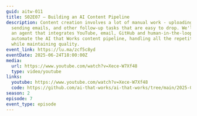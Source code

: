 ```yaml
---
guid: aitw-011
title: S02E07 – Building an AI Content Pipeline
description: Content creation involves a lot of manual work - uploading videos,
  sending emails, and other follow-up tasks that are easy to drop. We'll build
  an agent that integrates YouTube, email, GitHub and human-in-the-loop to fully
  automate the AI that Works content pipeline, handling all the repetitive work
  while maintaining quality.
event_link: https://lu.ma/zcf5c8yd
eventDate: 2025-06-24T18:00:00Z
media:
  url: https://www.youtube.com/watch?v=Xece-W7Xf48
  type: video/youtube
links:
  youtube: https://www.youtube.com/watch?v=Xece-W7Xf48
  code: https://github.com/ai-that-works/ai-that-works/tree/main/2025-06-24-ai-content-pipeline
season: 2
episode: 7
event_type: episode
---
```

